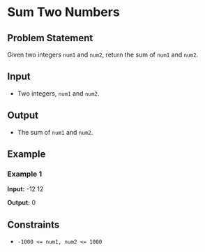 # Sum Two Numbers

## Problem Statement

Given two integers `num1` and `num2`, return the sum of `num1` and `num2`.

## Input

- Two integers, `num1` and `num2`.

## Output

- The sum of `num1` and `num2`.

## Example

### Example 1

**Input:**
-12
12

**Output:**
0

## Constraints

- `-1000 <= num1, num2 <= 1000`
